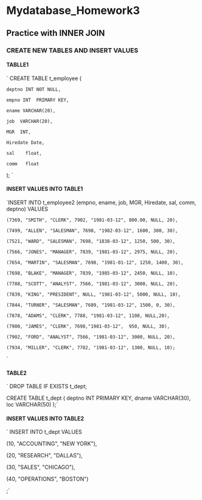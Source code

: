 # Mydatabase_Homework3

## Practice with INNER JOIN 

### CREATE NEW TABLES AND INSERT VALUES

#### TABLLE1
`
CREATE TABLE t_employee (

	deptno INT NOT NULL,
	
	empno INT  PRIMARY KEY,
	
	ename VARCHAR(20),
	
	job  VARCHAR(20),
	
	MGR  INT,
	
	Hiredate Date,
	
	sal    float,
	
	comm   float
	
 );
 `

#### INSERT VALUES INTO TABLE1

`INSERT INTO t_employee2 (empno, ename, job, MGR, Hiredate, sal, comm, deptno) VALUES 

   	(7369, "SMITH", "CLERK", 7902, "1981-03-12", 800.00, NULL, 20),
	
	(7499, "ALLEN", "SALESMAN", 7698, "1982-03-12", 1600, 300, 30),
	
	(7521, "WARD", "SALESMAN", 7698, "1838-03-12", 1250, 500, 30),
	
	(7566, "JONES", "MANAGER", 7839, "1981-03-12", 2975, NULL, 20),
	
	(7654, "MARTIN", "SALESMAN", 7698, "1981-01-12", 1250, 1400, 30),
	
	(7698, "BLAKE", "MANAGER", 7839, "1985-03-12", 2450, NULL, 10),
	
	(7788, "SCOTT", "ANALYST", 7566, "1981-03-12", 3000, NULL, 20),
	
	(7839, "KING", "PRESIDENT", NULL, "1981-03-12", 5000, NULL, 10),
	
	(7844, "TURNER", "SALESMAN", 7689, "1981-03-12", 1500, 0, 30),
	
	(7878, "ADAMS", "CLERK", 7788, "1981-03-12", 1100, NULL,20),
	
	(7900, "JAMES", "CLERK", 7698,"1981-03-12",  950, NULL, 30),
	
	(7902, "FORD", "ANALYST", 7566, "1981-03-12", 3000, NULL, 20),
	
	(7934, "MILLER", "CLERK", 7782, "1981-03-12", 1300, NULL, 10);
`

#### TABLE2

`
DROP TABLE IF EXISTS t_dept;

CREATE TABLE t_dept (
    deptno INT PRIMARY KEY,
    dname VARCHAR(30),
    loc VARCHAR(50)
);`
#### INSERT VALUES INTO TABLE2

`
INSERT INTO t_dept VALUES 

(10, "ACCOUNTING", "NEW YORK"),

(20, "RESEARCH", "DALLAS"),

(30, "SALES", "CHICAGO"),

(40, "OPERATIONS", "BOSTON")

;`





















